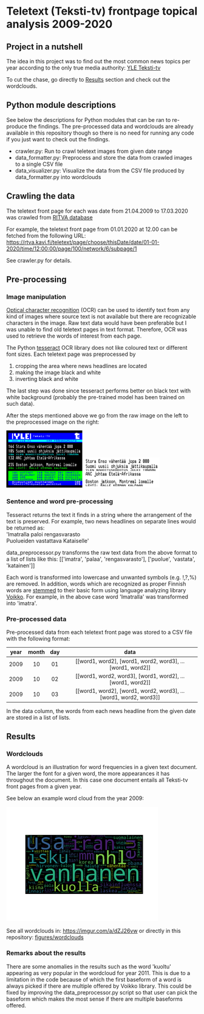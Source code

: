 # Teletext (Teksti-tv) frontpage topical analysis 2009-2020

## Project in a nutshell
The idea in this project was to find out the most common news topics per year according to the only true media authority: [YLE Teksti-tv](https://yle.fi/aihe/tekstitv)

To cut the chase, go directly to [Results](https://github.com/vkolehmainen/mista-puhutaan#results) section and check out the wordclouds.

## Python module descriptions
See below the descriptions for Python modules that can be ran to re-produce the findings. The pre-processed data and wordclouds are already available in this repository though so there is no need for running any code if you just want to check out the findings.
* crawler.py: Run to crawl teletext images from given date range
* data_formatter.py: Preprocess and store the data from crawled images to a single CSV file 
* data_visualizer.py: Visualize the data from the CSV file produced by data_formatter.py into wordclouds

## Crawling the data
The teletext front page for each was date from 21.04.2009 to 17.03.2020 was crawled from [RITVA database](https://rtva.kavi.fi/)

For example, the teletext front page from 01.01.2020 at 12.00 can be fetched from the following URL:
https://rtva.kavi.fi/teletext/page/choose/thisDate/date/01-01-2020/time/12:00:00/page/100/network/6/subpage/1

See crawler.py for details.

## Pre-processing

### Image manipulation

[Optical character recognition](https://en.wikipedia.org/wiki/Optical_character_recognition) (OCR) can be used to identify text from any kind of images where source text is not available but there are recognizable characters in the image. Raw text data would have been preferable but I was unable to find old teletext pages in text format. Therefore, OCR was used to retrieve the words of interest from each page.

The Python [tesseract](https://pypi.org/project/pytesseract/) OCR library does not like coloured text or different font sizes. Each teletext page was preprocessed by 
1. cropping the area where news headlines are located
2. making the image black and white
3. inverting black and white

The last step was done since tesseract performs better on black text with white background (probably the pre-trained model has been trained on such data).

After the steps mentioned above we go from the raw image on the left to the preprocessed image on the right:
<p>
  <img src="https://github.com/vkolehmainen/mista-puhutaan/blob/master/figures/examples/20090423.gif" alt="raw image" width="200"/>
  <img src="https://github.com/vkolehmainen/mista-puhutaan/blob/master/figures/examples/20090423_preprocessed.gif" alt="preprocessed image" width="200"/>
</p>

### Sentence and word pre-processing

Tesseract returns the text it finds in a string where the arrangement of the text is preserved. For example, two news headlines on separate lines would be returned as:  
'Imatralla paloi rengasvarasto  
Puolueiden vastattava Kataiselle'

data_preprocessor.py transforms the raw text data from the above format to a list of lists like this:
[['imatra', 'palaa', 'rengasvarasto'], ['puolue', 'vastata', 'katainen']]

Each word is transformed into lowercase and unwanted symbols (e.g. !,?,%) are removed. In addition, words which are recognized as proper Finnish words are [stemmed](https://en.wikipedia.org/wiki/Stemming) to their basic form using language analyzing library [Voikko](https://pypi.org/project/voikko/). For example, in the above case word 'Imatralla' was transformed into 'imatra'.

### Pre-processed data

Pre-processed data from each teletext front page was stored to a CSV file with the following format:

| year | month | day |   data  |
| ---- |:----: |:---:|:------:|
| 2009 | 10    | 01  | [[word1, word2], [word1, word2, word3], ... [word1, word2]]
| 2009 | 10    | 02  | [[word1, word2, word3], [word1, word2], ... [word1, word2]]
| 2009 | 10    | 03  | [[word1, word2], [word1, word2, word3], ... [word1, word2, word3]]

In the data column, the words from each news headline from the given date are stored in a list of lists. 

## Results

### Wordclouds

A wordcloud is an illustration for word frequencies in a given text document. The larger the font for a given word, the more appearances it has throughout the document. In this case one document entails all Teksti-tv front pages from a given year.

See below an example word cloud from the year 2009:
<p float="left">
  <img src="https://github.com/vkolehmainen/mista-puhutaan/blob/master/figures/wordclouds/wordcloud_2009.png" alt="2009" width="400"/>
</p>

See all wordclouds in: https://imgur.com/a/dZJ26vw or directly in this repository: [figures/wordclouds](https://github.com/vkolehmainen/mista-puhutaan/tree/master/figures/wordclouds)

### Remarks about the results

There are some anomalies in the results such as the word 'kuoltu' appearing as very popular in the wordcloud for year 2011. This is due to a limitation in the code because of which the first baseform of a word is always picked if there are multiple offered by Voikko library. This could be fixed by improving the data_preprocessor.py script so that user can pick the baseform which makes the most sense if there are multiple baseforms offered. 
